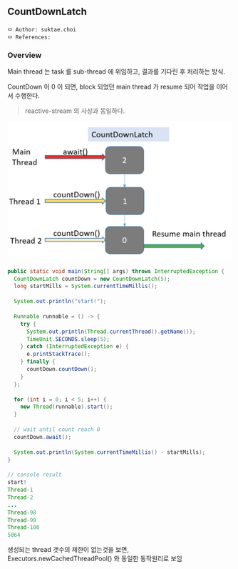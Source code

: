 ## CountDownLatch

```
ㅁ Author: suktae.choi
ㅁ References:
```

### Overview

Main thread 는 task 를 sub-thread 에 위임하고, 결과를 기다린 후 처리하는 방식.

CountDown 이 0 이 되면, block 되었던 main thread 가 resume 되어 작업을 이어서 수행한다.

> reactive-stream 의 사상과 동일하다.

<img src="images/Screen%20Shot%202019-11-09%20at%2001.20.06.png">

```java
public static void main(String[] args) throws InterruptedException {
  CountDownLatch countDown = new CountDownLatch(5);
  long startMills = System.currentTimeMillis();

  System.out.println("start!");

  Runnable runnable = () -> {
    try {
      System.out.println(Thread.currentThread().getName());
      TimeUnit.SECONDS.sleep(5);
    } catch (InterruptedException e) {
      e.printStackTrace();
    } finally {
      countDown.countDown();
    }
  };

  for (int i = 0; i < 5; i++) {
    new Thread(runnable).start();
  }

  // wait until count reach 0
  countDown.await();

  System.out.println(System.currentTimeMillis() - startMills);
}

// console result
start!
Thread-1
Thread-2
...
Thread-98
Thread-99
Thread-100
5064
```

생성되는 thread 갯수의 제한이 없는것을 보면, Executors.newCachedThreadPool() 와 동일한 동작원리로 보임